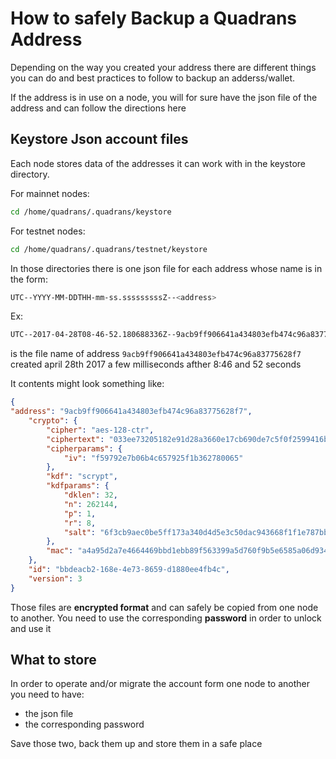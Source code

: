 How to safely Backup a Quadrans Address 
=======================================

Depending on the way you created your address there are different things you can do and best practices to follow to backup an adderss/wallet.

If the address is in use on a node, you will for sure have the json file of the address and can follow the directions here

## Keystore Json account files

Each node stores data of the addresses it can work with in the keystore directory.

For mainnet nodes:

``` bash
cd /home/quadrans/.quadrans/keystore
``` 

For testnet nodes:

``` bash
cd /home/quadrans/.quadrans/testnet/keystore
``` 

In those directories there is one json file for each address whose name is in the form:

``` bash
UTC--YYYY-MM-DDTHH-mm-ss.sssssssssZ--<address>
``` 

Ex:

``` bash
UTC--2017-04-28T08-46-52.180688336Z--9acb9ff906641a434803efb474c96a83775628f7
``` 

is the file name of address `9acb9ff906641a434803efb474c96a83775628f7` created april 28th 2017 a few milliseconds afther 8:46 and 52 seconds

It contents might look something like: 

``` json
{
"address": "9acb9ff906641a434803efb474c96a83775628f7",
	"crypto": {
		"cipher": "aes-128-ctr",
		"ciphertext": "033ee73205182e91d28a3660e17cb690de7c5f0f2599416b927314b16a9938fd",
		"cipherparams": {
			"iv": "f59792e7b06b4c657925f1b362780065"
		},
		"kdf": "scrypt",
		"kdfparams": {
			"dklen": 32,
			"n": 262144,
			"p": 1,
			"r": 8,
			"salt": "6f3cb9aec0be5ff173a340d4d5e3c50dac943668f1f1e787bbc7321d5edc38ba"
		},
		"mac": "a4a95d2a7e4664469bbd1ebb89f563399a5d760f9b5e6585a06d93433bd75cea"
	},
	"id": "bbdeacb2-168e-4e73-8659-d1880ee4fb4c",
	"version": 3
}
``` 

Those files are **encrypted format** and can safely be copied from one node to another. You need to use the corresponding **password** in order to unlock and use it

## What to store

In order to operate and/or migrate the account form one node to another you need to have:

* the json file
* the corresponding password

Save those two, back them up and store them in a safe place
